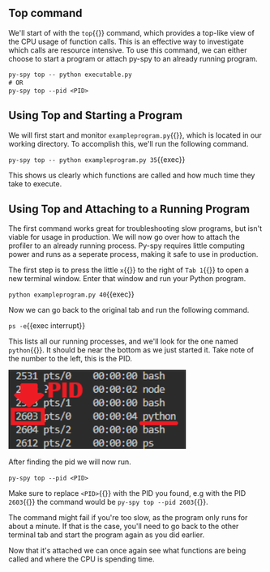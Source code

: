 ## Top command
We'll start of with the `top`{{}} command, which provides a top-like view of the CPU usage of function calls. This is an effective way to investigate which calls are resource intensive. To use this command, we can either choose to start a program or attach py-spy to an already running program.

```
py-spy top -- python executable.py
# OR
py-spy top --pid <PID>
```

## Using Top and Starting a Program

We will first start and monitor `exampleprogram.py`{{}}, which is located in our working directory. To accomplish this, we'll run the following command.

`py-spy top -- python exampleprogram.py 35`{{exec}}

This shows us clearly which functions are called and how much time they take to execute.


## Using Top and Attaching to a Running Program

The first command works great for troubleshooting slow programs, but isn't viable for usage in production. We will now go over how to attach the profiler to an already running process. Py-spy requires little computing power and runs as a seperate process, making it safe to use in production.

The first step is to press the little `x`{{}} to the right of `Tab 1`{{}} to open a new terminal window. Enter that window and run your Python program.

`python exampleprogram.py 40`{{exec}}

Now we can go back to the original tab and run the following command.

`ps -e`{{exec interrupt}} 

This lists all our running processes, and we'll look for the one named `python`{{}}. It should be near the bottom as we just started it. Take note of the number to the left, this is the PID.

<img src="./pythonpid.png" width="350px">

After finding the pid we will now run.

`py-spy top --pid <PID>` 

Make sure to replace `<PID>`{{}} with the PID you found, e.g with the PID `2603`{{}} the command would be `py-spy top --pid 2603`{{}}.

The command might fail if you're too slow, as the program only runs for about a minute. If that is the case, you'll need to go back to the other terminal tab and start the program again as you did earlier.

Now that it's attached we can once again see what functions are being called and where the CPU is spending time.